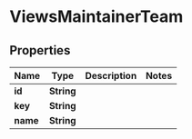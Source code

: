 

# ViewsMaintainerTeam


## Properties

| Name | Type | Description | Notes |
|------------ | ------------- | ------------- | -------------|
|**id** | **String** |  |  |
|**key** | **String** |  |  |
|**name** | **String** |  |  |




